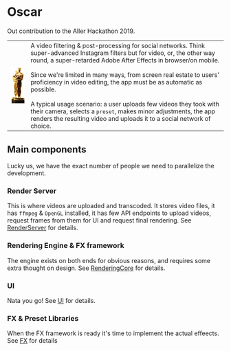 # Oscar
Out contribution to the Aller Hackathon 2019.

| | |
|----|---|
|![w](doc/oscar.png)|A video filtering & post-processing for social networks. Think super-advanced Instagram filters but for video, or, the other way round, a super-retarded Adobe After Effects in browser/on mobile.<br><br>Since we're limited in many ways, from screen real estate to users' proficiency in video editing, the app must be as automatic as possible.<br><br>A typical usage scenario: a user uploads few videos they took with their camera, selects a `preset`, makes minor adjustments, the app renders the resulting video and uploads it to a social network of choice.|

## Main components
Lucky us, we have the exact number of people we need to parallelize the development.

### Render Server
This is where videos are uploaded and transcoded. It stores video files, it has `ffmpeg` & `OpenGL` installed, it has few API endpoints to upload videos, request frames from them for UI and request final rendering. See [RenderServer](doc/RenderServer.md) for details.

### Rendering Engine & FX framework
The engine exists on both ends for obvious reasons, and requires some extra thought on design. See [RenderingCore](doc/RenderingCore.md) for details.

### UI
Nata you go! See [UI](doc/UI.md) for details.

### FX & Preset Libraries
When the FX framework is ready it's time to implement the actual effeects. See [FX](doc/FX.md) for details